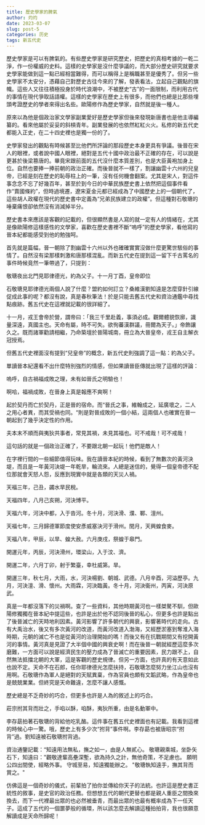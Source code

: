 ```yaml
---
title: 歷史學家的脾氣
author: 灼灼
date: 2023-03-07
slug: post-5
categories: 历史
tags: 新五代史
---
```


歷史學家是可以有脾氣的。有些歷史學家是研究歷史，把歷史的真相考據的一乾二淨，作一份權威的史料。這樣的史學家是沒什麼爭議的，而大部分歷史研究就要求史學家能做到這一點已經相當難得，而可以稱得上是稱職甚至是優秀了。但另一些史學家不太安分，憑藉自己對歷史古往今來的了解，發表看法，立起自己觀點的旗幟。這些人又往往積極投身於時代浪潮中，不被歷史“古”的一面限制，而利用古代的事情在現代爭取話語權。這樣的史學家在歷史上有很多，而他們也總是比那些埋頭考證歷史的學者來得出名些。歐陽修作為歷史學家，自然就是後一種人。


原來以為他是個政治家文學家副業愛好是歷史學家但後來發現新唐書也是他主導編纂的。看來他屬於妥妥的斜槓青年。副業發展的也依然紅紅火火。私修的新五代史都能入正史，在二十四史裡也是獨一份的了。


史學家發出的觀點有時候甚至比他們所評論的那段歷史本身更具有爭議。後晉在宋人的眼裡，或者說中國人眼裡，絕對是五代十國中政治最不正確的存在，可以說是更甚於後梁篡唐的。畢竟宋跟前面的五代沒什麼本質差別，也是大臣黃袍加身上位。自然也要捧一捧前朝的政治正確。而後晉就不一樣了，割讓幽雲十六州的兒皇帝，已經是刻在歷史的恥辱柱上的一筆，沒有任何機會翻案。尤其是宋人，對這件事念念不忘了好幾百年，甚至於到今日的中華民族歷史書上依然把這個事件看作“賣國條約”，但時過境遷，遼宋夏金元都已經成為了中國歷史上的一個朝代了，這些胡人政權在現代的歷史書中定義為“兄弟民族建立的政權”。但這種對石敬瑭的唾棄痛恨卻依然沒有消減掉半分。


歷史書本來應該是客觀的記載的，但很顯然書是人寫的就一定有人的情緒在，尤其是像歐陽修這樣感性的文學家，喜歡在歷史書裡不斷“嗚呼”的歷史學家，看他寫的晉本紀都能感受到他的勉強呵。

首先就是篇幅，晉一朝除了割幽雲十六州以外也確確實實沒做什麼更驚世駭俗的事情了。自然沒有梁那樣刺激和唐那樣混亂。而新五代史在提到這一留下千古罵名的事件時候竟然一筆帶過了，只提到：

敬瑭夜出北門見耶律德光，約為父子。十一月丁酉，皇帝即位

石敬瑭見耶律德光兩個人說了什麼？盟約如何訂立？桑維漢劉知遠是怎麼穿針引線促成此事的呢？都沒有說，真是春秋筆法！於是只能去舊五代史和資治通鑑中尋找點痕跡。舊五代史在這裡就記載的很詳細了。

十一月，戎王會帝於營，謂帝曰：「我三千里赴義，事須必成。觀爾體貌恢廓，識量深遠，真國主也。天命有屬，時不可失。欲徇蕃漢群議，冊爾為天子。」帝飾讓久之。既而諸軍勸請相繼，乃命築壇於晉陽城南，冊立為大晉皇帝，戎王自主解衣冠授焉。

但舊五代史裡面沒有提到“兒皇帝”的概念，新五代史則強調了這一點：約為父子。

單讀晉本紀還看不出什麼特別強烈的情感，但如果讀晉臣傳就出現了這樣的評論：

嗚呼，自古禍福成敗之理，未有如晉氏之明驗也！

啊哈，福禍成敗，在晉身上真是報應不爽啊！

起於契丹而亡於契丹，正是晉的宿命。而“晉氏之事，維翰成之，延廣壞之，二人之用心者異，而其受禍也同。“則是對晉成敗的一個小結，這兩個人也確實在晉一朝起到了幾乎決定性的作用。

夫本末不順而與夷狄共事者，常見其禍，未見其福也。可不戒哉！可不戒哉！

這句話的就是一個政治正確了，不要跟北朝一起玩！他們是敵人！


在字裡行間的一些細節值得玩味。我在讀晉本紀的時候，看到了無數次的黃河決堤，而且是一年黃河決堤一年乾旱，輪流來。人總是迷信的，覺得一個皇帝德不配位那就會天怒人怨，反應到現實中就是各類的天災人禍。

天福三年，己丑，蠲水旱民稅。

天福四年，八月己亥朔，河決博平。

天福六年，河決中都，入于沓河。冬十月，河決滑、濮、鄆、澶州。

天福七年，三月歸德軍節度使安彥威塞決河于滑州。閏月，天興蝗食麥。

天福八年，甲辰，以旱、蝗大赦。六月庚戌，祭蝗于皋門。

開運元年，丙辰，河決滑州，環梁山，入于汶、濟。

開運二年，六月丁卯，射于繁臺，幸杜威第。旱。

開運三年，秋七月，大雨，水，河決楊劉、朝城、武德。八月辛酉，河溢歷亭。九月，河決澶、滑、懷州。大雨霖，河決臨黃。冬十月，河決衞州，丙寅，河決原武。

真是一年都沒落下的災禍啊。查了一些資料，其他時期黃河也一樣桀驁不馴，但歐陽修獨獨在晉本紀中提這些，也許是出於他不認同後晉的私心，但更多也許是點出了後晉滅亡的天時地利因素。黃河影響了許多朝代的興衰，影響著時代的走向。古有大禹治水，後又有多次黃河的改道，而黃河改道入渤海，又經歷淤塞到奪淮入海時期，元朝的滅亡不也是從黃河的治理開始的嗎！而後又有在抗戰期間又有挖開黃河的事情。黃河真是見證了大半個中國的興衰史啊！而在後晉一朝就經歷這麼多次磨難，一方面可以說是經濟民生的壓力成為了晉滅亡的重要因素，民力跟不上，自然無法抵擋北朝的大軍，這是客觀的歷史規律。但另一方面，也許真的有天意如此也說不定。天命不在石郎，任你耶律德光怎麼扶持，石敬瑭怎麼努力坐江山也沒有用啊。石敬瑭作為軍人是絕對的天賦異稟，作為官員也頗有文韜武略，作為皇帝也是兢兢業業。但終究是天命難違，怎麼不讓人感慨。


歷史總是不乏奇妙的巧合，但更多也許是人為的敘述上的巧合。

莊宗拊其背而壯之，手啗以酥，啗酥，夷狄所重，由是名動軍中。

李存勗拍著石敬瑭的背給他吃乳酪。這件事在舊五代史裡面也有記載。我看到這裡的時候心中一驚。哦，歷史上有多少次“拊背”事件啊。李存勗也被唐昭宗“拊背”過。劉知遠被石敬瑭拊背過。

資治通鑒記載：“知遠用法無私，撫之如一，由是人無貳心。 敬瑭親乘城，坐卧矢石下，知遠曰："觀敬達輩高壘深塹，欲為持久之計，無他奇策，不足慮也。 願明公四出間使，經略外事。 守城至易，知遠獨能辦之。 "敬瑭執知遠手，撫其背而賞之。"

仿佛這是一個奇妙的儀式，前輩拍了拍你並傳給你天子的法統。也許這是歷史書正統性的敘事，是史官的政治任務。但想想五代的朝代更替也都是親人重臣之間換來換去，而下一代裡最出眾的也必然被垂青，而最出眾的也最有概率成為下一任天子。這成了五代的一個噩夢般的循環，所以該怎麼去解讀這種拍拍背，我也很願意解讀成是天命所歸呢！

